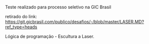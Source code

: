 Teste realizado para processo seletivo na GIC Brasil

retirado do link: https://git.gicbrasil.com/publico/desafios/-/blob/master/LASER.MD?ref_type=heads

Lógica de programação - Escultura a Laser.
